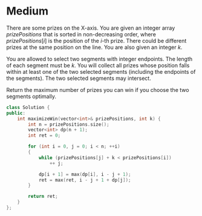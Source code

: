 # Medium

There are some prizes on the X-axis. You are given an integer array $prizePositions$ that is sorted in non-decreasing order, where $prizePositions[i]$ is the position of the $i$-th prize. There could be different prizes at the same position on the line. You are also given an integer $k$.

You are allowed to select two segments with integer endpoints. The length of each segment must be $k$. You will collect all prizes whose position falls within at least one of the two selected segments (including the endpoints of the segments). The two selected segments may intersect.

Return the maximum number of prizes you can win if you choose the two segments optimally.

```cpp
class Solution {
public:
    int maximizeWin(vector<int>& prizePositions, int k) {
        int n = prizePositions.size();
        vector<int> dp(n + 1);
        int ret = 0;

        for (int i = 0, j = 0; i < n; ++i)
        {
            while (prizePositions[j] + k < prizePositions[i])
                ++ j;

            dp[i + 1] = max(dp[i], i - j + 1);
            ret = max(ret, i - j + 1 + dp[j]);
        }

        return ret;
    }
};
```
